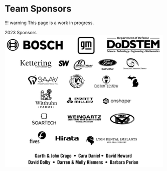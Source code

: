 # Team Sponsors

!!! warning
    This page is a work in progress.

2023 Sponsors
![alt text](2023_Sponsors.png)
